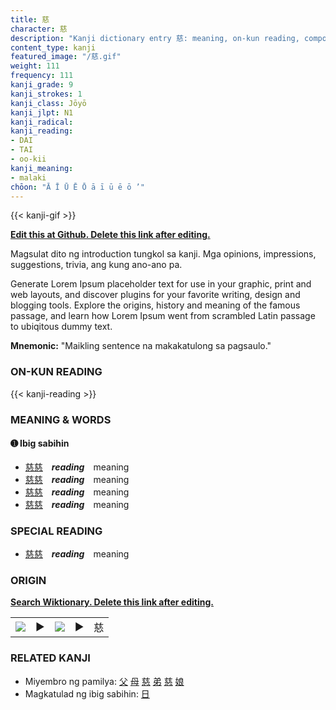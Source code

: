```yaml
---
title: 慈
character: 慈
description: "Kanji dictionary entry 慈: meaning, on-kun reading, compounds, origin, related kanji"
content_type: kanji
featured_image: "/慈.gif"
weight: 111
frequency: 111
kanji_grade: 9
kanji_strokes: 1
kanji_class: Jōyō
kanji_jlpt: N1
kanji_radical: 
kanji_reading: 
- DAI
- TAI
- oo-kii
kanji_meaning:
- malaki
chōon: "Ā Ī Ū Ē Ō ā ī ū ē ō ’"
---
```

[//]: # (Don't edit the line below. Kanji animated GIF code is automatically generated.)
{{< kanji-gif >}}

[//]: # (Edit below this line.)

**[Edit this at Github. Delete this link after editing.](https://github.com/tim0g/tim/tree/main/content/kanji/慈/index.md)**

Magsulat dito ng introduction tungkol sa kanji. Mga opinions, impressions, suggestions, trivia, ang kung ano-ano pa.

Generate Lorem Ipsum placeholder text for use in your graphic, print and web layouts, and discover plugins for your favorite writing, design and blogging tools. Explore the origins, history and meaning of the famous passage, and learn how Lorem Ipsum went from scrambled Latin passage to ubiqitous dummy text.
 
**Mnemonic:** "Maikling sentence na makakatulong sa pagsaulo."

### ON-KUN READING

[//]: # (Don't edit the line below. ON-KUN READING code is automatically generated.)
{{< kanji-reading >}}

### MEANING & WORDS

#### ➊ **Ibig sabihin**
  - [慈](../慈)[慈](../慈)　***reading***　meaning
  - [慈](../慈)[慈](../慈)　***reading***　meaning
  - [慈](../慈)[慈](../慈)　***reading***　meaning
  - [慈](../慈)[慈](../慈)　***reading***　meaning

### SPECIAL READING
  - [慈](../慈)[慈](../慈)　***reading***　meaning

### ORIGIN

**[Search Wiktionary. Delete this link after editing.](https://wiktionary.org/wiki/慈)**
<table class="kanji-table"><tr><td>
<img src="60px-慈-bronze.svg.png">
</td><td>▶</td><td>
<img src="60px-慈-oracle.svg.png">
</td><td>▶</td>
<td class="kanji-origin">慈</td>
</tr></table>

### RELATED KANJI
- Miyembro ng pamilya: [父](../父) [母](../母) [慈](../慈) [弟](../弟) [慈](../慈) [娘](../娘)
- Magkatulad ng ibig sabihin: [日](../日)
